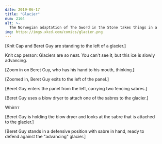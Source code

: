 ```yaml
---
date: 2019-06-17
title: "Glacier"
num: 2164
alt: >-
  The Norwegian adaptation of The Sword in the Stone takes things in a weird direction.
img: https://imgs.xkcd.com/comics/glacier.png
---
```

[Knit Cap and Beret Guy are standing to the left of a glacier.]

Knit cap person: Glaciers are so neat. You can't see it, but this ice is slowly advancing.

[Zoom in on Beret Guy, who has his hand to his mouth, thinking.]

[Zoomed in, Beret Guy exits to the left of the panel.]

[Beret Guy enters the panel from the left, carrying two fencing sabres.]

[Beret Guy uses a blow dryer to attach one of the sabres to the glacier.]

Whirrrr

[Beret Guy is holding the blow dryer and looks at the sabre that is attached to the glacier.]

[Beret Guy stands in a defensive position with sabre in hand, ready to defend against the "advancing" glacier.]